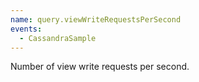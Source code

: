 ```yaml
---
name: query.viewWriteRequestsPerSecond
events:
  - CassandraSample
---
```


Number of view write requests per second.